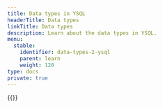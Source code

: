 ```yaml
---
title: Data types in YSQL
headerTitle: Data types
linkTitle: Data types
description: Learn about the data types in YSQL.
menu:
  stable:
    identifier: data-types-2-ysql
    parent: learn
    weight: 120
type: docs
private: true
---
```

<!-- Page DISABLED for lack of content -->

{{<api-tabs>}}
